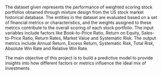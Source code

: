 The dataset given represents the performance of weighted scoring stock portfolios obtained through mixture design from the US stock market historical database. The entities in the dataset are evaluated based on a set of financial metrics or characteristics, and the weights assigned to these metrics contribute to the overall scoring of each stock portfolio. The input variables include factors like Book-to-Price Ratio, Return on Equity, Sales-to-Price Ratio, Return Rates, Market Value and Systematic Risk. The output metrics include Annual Return, Excess Return, Systematic Risk, Total Risk, Absolute Win Rate and Relative Win Rate.

The main objective of this project is to build a predictive model to provide insights into how different factors or metrics influence the ideal mix of investments.
